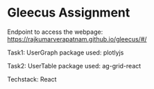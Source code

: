 # Gleecus Assignment

Endpoint to access the webpage: https://rajkumarverapatnam.github.io/gleecus/#/

Task1:
UserGraph 
package used: plotlyjs

Task2:
UserTable
package used: ag-grid-react

Techstack:
React


